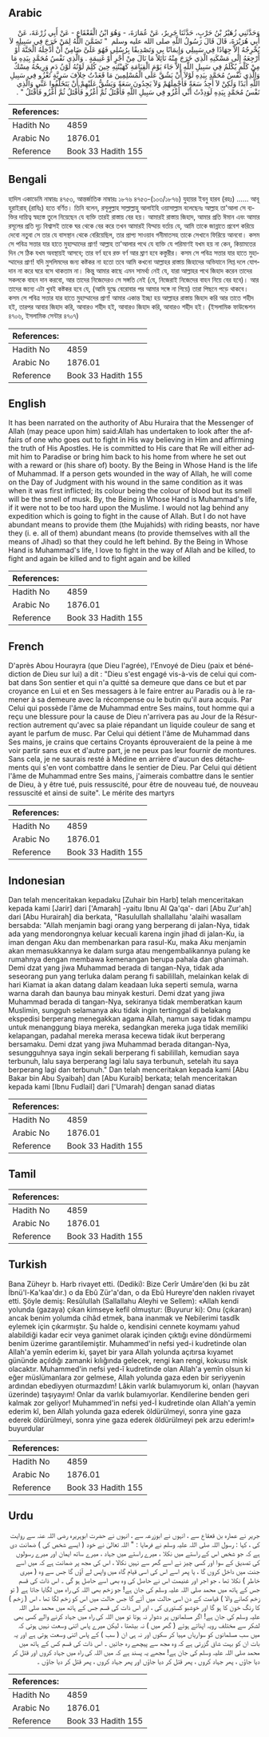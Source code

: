 ## Arabic


<div dir="rtl" lang="ar" style={{fontSize:'larger',backgroundColor:'#f8f9fa',padding:20}}>
وَحَدَّثَنِي زُهَيْرُ بْنُ حَرْبٍ، حَدَّثَنَا جَرِيرٌ، عَنْ عُمَارَةَ، - وَهُوَ ابْنُ الْقَعْقَاعِ - عَنْ أَبِي زُرْعَةَ، عَنْ أَبِي هُرَيْرَةَ، قَالَ قَالَ رَسُولُ اللَّهِ صلى الله عليه وسلم ‏ "‏ تَضَمَّنَ اللَّهُ لِمَنْ خَرَجَ فِي سَبِيلِهِ لاَ يُخْرِجُهُ إِلاَّ جِهَادًا فِي سَبِيلِي وَإِيمَانًا بِي وَتَصْدِيقًا بِرُسُلِي فَهُوَ عَلَىَّ ضَامِنٌ أَنْ أُدْخِلَهُ الْجَنَّةَ أَوْ أَرْجِعَهُ إِلَى مَسْكَنِهِ الَّذِي خَرَجَ مِنْهُ نَائِلاً مَا نَالَ مِنْ أَجْرٍ أَوْ غَنِيمَةٍ ‏.‏ وَالَّذِي نَفْسُ مُحَمَّدٍ بِيَدِهِ مَا مِنْ كَلْمٍ يُكْلَمُ فِي سَبِيلِ اللَّهِ إِلاَّ جَاءَ يَوْمَ الْقِيَامَةِ كَهَيْئَتِهِ حِينَ كُلِمَ لَوْنُهُ لَوْنُ دَمٍ وَرِيحُهُ مِسْكٌ وَالَّذِي نَفْسُ مُحَمَّدٍ بِيَدِهِ لَوْلاَ أَنْ يَشُقَّ عَلَى الْمُسْلِمِينَ مَا قَعَدْتُ خِلاَفَ سَرِيَّةٍ تَغْزُو فِي سَبِيلِ اللَّهِ أَبَدًا وَلَكِنْ لاَ أَجِدُ سَعَةً فَأَحْمِلَهُمْ وَلاَ يَجِدُونَ سَعَةً وَيَشُقُّ عَلَيْهِمْ أَنْ يَتَخَلَّفُوا عَنِّي وَالَّذِي نَفْسُ مُحَمَّدٍ بِيَدِهِ لَوَدِدْتُ أَنِّي أَغْزُو فِي سَبِيلِ اللَّهِ فَأُقْتَلُ ثُمَّ أَغْزُو فَأُقْتَلُ ثُمَّ أَغْزُو فَأُقْتَلُ ‏"‏ ‏.‏
</div>
<div style={{backgroundColor:'#f8f9fa',padding:20, marginBottom: 10}}><table> <thead> <tr> <th>References:</th> <th></th> </tr> </thead> <tbody><tr><td>Hadith No</td><td>4859</td></tr><tr><td>Arabic No</td><td>1876.01</td></tr><tr><td>Reference</td><td>Book 33 Hadith 155</td></tr></tbody></table></div>

## Bengali


<div dir="ltr" lang="bn" style={{fontSize:'larger',backgroundColor:'#f8f9fa',padding:20}}>
হাদিস একাডেমি নাম্বারঃ ৪৭৫৩, আন্তর্জাতিক নাম্বারঃ ১৮৭৬ ৪৭৫৩-(১০৩/১৮৭৬) যুহায়র ইবনু হারব (রহঃ) ...... আবূ হুরাইরাহ্ (রাযিঃ) হতে বর্ণিত। তিনি বলেন, রসূলুল্লাহ সাল্লাল্লাহু আলাইহি ওয়াসাল্লাম বলেছেনঃ আল্লাহ তা'আলা সে ব্যক্তির দায়িত্ব স্বহস্তে তুলে নিয়েছেন যে ব্যক্তি তারই রাস্তায় বের হয়। আমারই রাস্তায় জিহাদ, আমার প্রতি ঈমান এবং আমার রসূলের প্রতি দৃঢ় বিশ্বাসই তাকে ঘর থেকে বের করে তখন আমারই যিম্মায় বর্তায় যে, আমি তাকে জান্নাতে প্রবেশ করিয়ে দেবো নতুবা সে তার যে বাসস্থান থেকে বেরিয়েছিল, তার প্রাপ্য সাওয়াব গনীমাতসহ তাকে সেখানে ফিরিয়ে আনবো। কসম সে পবিত্র সত্তার যার হাতে মুহাম্মাদের প্রাণ! আল্লাহ তা'আলার পথে যে ব্যক্তি যে পরিমাণই যখম হয় না কেন, কিয়ামতের দিন সে ঠিক যখম অবস্থায়ই আসবে; তার বর্ণ হবে রক্ত বর্ণ আর ঘ্রাণ হবে কস্তুরীর। কসম সে পবিত্র সত্তার যার হাতে মুহাম্মাদের প্রাণ! যদি মুসলিমদের জন্য কষ্টকর না হতো তবে আমি কখনো আল্লাহর রাস্তায় জিহাদের অভিযানে লিপ্ত দলে যোগদান না করে ঘরে বসে থাকতাম না। কিন্তু আমার কাছে এমন সামর্থ্য নেই যে, যারা আল্লাহর পথে জিহাদ করেন তাদের সকলকে বাহন দান করবো, আর তাদের নিজেদেরও সে সঙ্গতি নেই (যে, নিজেরাই নিজেদের বাহন নিয়ে বের হবে)। আর তাদের জন্যে এটা খুবই কষ্টকর হবে যে, (আমি যুদ্ধে বেরোবার পর আমার সঙ্গে না গিয়ে) তারা পিছনে পড়ে থাকবে। কসম সে পবিত্র সত্তার যার হাতে মুহাম্মাদের প্রাণ! আমার একান্ত ইচ্ছা হয় আল্লাহর রাস্তায় জিহাদ করি আর তাতে শহীদ হই, তারপর আবার জিহাদ করি, আবারও শহীদ হই, আবারও জিহাদ করি, আবারও শহীদ হই। (ইসলামিক ফাউন্ডেশন ৪৭০৬, ইসলামিক সেন্টার ৪৭০৭)
</div>
<div style={{backgroundColor:'#f8f9fa',padding:20, marginBottom: 10}}><table> <thead> <tr> <th>References:</th> <th></th> </tr> </thead> <tbody><tr><td>Hadith No</td><td>4859</td></tr><tr><td>Arabic No</td><td>1876.01</td></tr><tr><td>Reference</td><td>Book 33 Hadith 155</td></tr></tbody></table></div>

## English


<div dir="ltr" lang="en" style={{fontSize:'larger',backgroundColor:'#f8f9fa',padding:20}}>
It has been narrated on the authority of Abu Huraira that the Messenger of Allah (may peace upon him) said:Allah has undertaken to look after the affairs of one who goes out to fight in His way believing in Him and affirming the truth of His Apostles. He is committed to His care that Re will either admit him to Paradise or bring him back to his home from where he set out with a reward or (his share of) booty. By the Being in Whose Hand is the life of Muhammad. If a person gets wounded in the way of Allah, he will come on the Day of Judgment with his wound in the same condition as it was when it was first inflicted; its colour being the colour of blood but its smell will be the smell of musk. By, the Being in Whose Hand is Muhammad's life, if it were not to be too hard upon the Muslime. I would not lag behind any expedition which is going to fight in the cause of Allah. But I do not have abundant means to provide them (the Mujahids) with riding beasts, nor have they (i. e. all of them) abundant means (to provide themselves with all the means of Jihad) so that they could he left behind. By the Being in Whose Hand is Muhammad's life, I love to fight in the way of Allah and be killed, to fight and again be killed and to fight again and be killed
</div>
<div style={{backgroundColor:'#f8f9fa',padding:20, marginBottom: 10}}><table> <thead> <tr> <th>References:</th> <th></th> </tr> </thead> <tbody><tr><td>Hadith No</td><td>4859</td></tr><tr><td>Arabic No</td><td>1876.01</td></tr><tr><td>Reference</td><td>Book 33 Hadith 155</td></tr></tbody></table></div>

## French


<div dir="ltr" lang="fr" style={{fontSize:'larger',backgroundColor:'#f8f9fa',padding:20}}>
D'après Abou Hourayra (que Dieu l'agrée), l'Envoyé de Dieu (paix et bénédiction de Dieu sur lui) a dit : "Dieu s'est engagé vis-à-vis de celui qui combat dans Son sentier et qui n'a quitté sa demeure que dans ce but et par croyance en Lui et en Ses messagers à le faire entrer au Paradis ou à le ramener à sa demeure avec la récompense ou le butin qu'il aura acquis. Par Celui qui possède l'âme de Muhammad entre Ses mains, tout homme qui a reçu une blessure pour la cause de Dieu n'arrivera pas au Jour de la Résurrection autrement qu'avec sa plaie répandant un liquide couleur de sang et ayant le parfum de musc. Par Celui qui détient l'âme de Muhammad dans Ses mains, je crains que certains Croyants éprouveraient de la peine à me voir partir sans eux et d'autre part, je ne peux pas leur fournir de montures. Sans cela, je ne saurais resté à Médine en arrière d'aucun des détachements qui s'en vont combattre dans le sentier de Dieu. Par Celui qui détient l'âme de Muhammad entre Ses mains, j'aimerais combattre dans le sentier de Dieu, à y être tué, puis ressuscité, pour être de nouveau tué, de nouveau ressuscité et ainsi de suite". Le mérite des martyrs
</div>
<div style={{backgroundColor:'#f8f9fa',padding:20, marginBottom: 10}}><table> <thead> <tr> <th>References:</th> <th></th> </tr> </thead> <tbody><tr><td>Hadith No</td><td>4859</td></tr><tr><td>Arabic No</td><td>1876.01</td></tr><tr><td>Reference</td><td>Book 33 Hadith 155</td></tr></tbody></table></div>

## Indonesian


<div dir="ltr" lang="id" style={{fontSize:'larger',backgroundColor:'#f8f9fa',padding:20}}>
Dan telah menceritakan kepadaku [Zuhair bin Harb] telah menceritakan kepada kami [Jarir] dari ['Amarah] -yaitu Ibnu Al Qa'qa'- dari [Abu Zur'ah] dari [Abu Hurairah] dia berkata, "Rasulullah shallallahu 'alaihi wasallam bersabda: "Allah menjamin bagi orang yang berperang di jalan-Nya, tidak ada yang mendorongnya keluar kecuali karena ingin jihad di jalan-Ku, ia iman dengan Aku dan membenarkan para rasul-Ku, maka Aku menjamin akan memasukkannya ke dalam surga atau mengembalikannya pulang ke rumahnya dengan membawa kemenangan berupa pahala dan ghanimah. Demi dzat yang jiwa Muhammad berada di tangan-Nya, tidak ada seseorang pun yang terluka dalam perang fi sabilillah, melainkan kelak di hari Kiamat ia akan datang dalam keadaan luka seperti semula, warna warna darah dan baunya bau minyak kesturi. Demi dzat yang jiwa Muhammad berada di tangan-Nya, sekiranya tidak memberatkan kaum Muslimin, sungguh selamanya aku tidak ingin tertinggal di belakang ekspedisi berperang menegakkan agama Allah, namun saya tidak mampu untuk menanggung biaya mereka, sedangkan mereka juga tidak memiliki kelapangan, padahal mereka merasa kecewa tidak ikut berperang bersamaku. Demi dzat yang jiwa Muhammad berada ditangan-Nya, sesungguhnya saya ingin sekali berperang fi sabilillah, kemudian saya terbunuh, lalu saya berperang lagi lalu saya terbunuh, setelah itu saya berperang lagi dan terbunuh." Dan telah menceritakan kepada kami [Abu Bakar bin Abu Syaibah] dan [Abu Kuraib] berkata; telah menceritakan kepada kami [Ibnu Fudlail] dari ['Umarah] dengan sanad diatas
</div>
<div style={{backgroundColor:'#f8f9fa',padding:20, marginBottom: 10}}><table> <thead> <tr> <th>References:</th> <th></th> </tr> </thead> <tbody><tr><td>Hadith No</td><td>4859</td></tr><tr><td>Arabic No</td><td>1876.01</td></tr><tr><td>Reference</td><td>Book 33 Hadith 155</td></tr></tbody></table></div>

## Tamil


<div dir="ltr" lang="ta" style={{fontSize:'larger',backgroundColor:'#f8f9fa',padding:20}}>

</div>
<div style={{backgroundColor:'#f8f9fa',padding:20, marginBottom: 10}}><table> <thead> <tr> <th>References:</th> <th></th> </tr> </thead> <tbody><tr><td>Hadith No</td><td>4859</td></tr><tr><td>Arabic No</td><td>1876.01</td></tr><tr><td>Reference</td><td>Book 33 Hadith 155</td></tr></tbody></table></div>

## Turkish


<div dir="ltr" lang="tr" style={{fontSize:'larger',backgroundColor:'#f8f9fa',padding:20}}>
Bana Züheyr b. Harb rivayet etti. (Dediki): Bize Cerîr Umâre'den (ki bu zât İbnü'l-Ka'kaa'dır.) o da Ebû Zür'a'dan, o da Ebû Hureyre'den naklen rivayet etti. Şöyle demiş: Resûlullah (Sallallahu Aleyhi ve Sellem): «Allah kendi yolunda (gazaya) çıkan kimseye kefil olmuştur: (Buyurur ki): Onu (çıkaran) ancak benim yolumda cihâd etmek, bana inanmak ve Nebilerimi tasdîk eylemek için çıkarmıştır. Şu halde o, kendisini cennete koymamı yahud alabildiği kadar ecir veya ganimet olarak içinden çıktığı evine döndürmemi benim üzerime garantilemiştir. Muhammed'in nefsi yed-i kudretinde olan Allah'a yemîn ederim ki, şayet bir yara Allah yolunda açıtırsa kıyamet gününde açıldığı zamanki kılığında gelecek, rengi kan rengi, kokusu misk olacaktır. Muhammed'in nefsi yed-î kudretinde olan Allah'a yemîn olsun ki eğer müslümanlara zor gelmese, Allah yolunda gaza eden bir seriyyenin ardından ebediyyen oturmazdım! Lâkin varlık bulamıyorum ki, onları (hayvan üzerinde) taşıyayım! Onlar da varlık bulamıyorlar. Kendilerine benden geri kalmak zor geliyor! Muhammed'in nefsi yed-İ kudretinde olan Allah'a yemin ederim kî, ben Allah yolunda gaza ederek öldürülmeyi, sonra yine gaza ederek öldürül­meyi, sonra yine gaza ederek öldürülmeyi pek arzu ederim!» buyurdular
</div>
<div style={{backgroundColor:'#f8f9fa',padding:20, marginBottom: 10}}><table> <thead> <tr> <th>References:</th> <th></th> </tr> </thead> <tbody><tr><td>Hadith No</td><td>4859</td></tr><tr><td>Arabic No</td><td>1876.01</td></tr><tr><td>Reference</td><td>Book 33 Hadith 155</td></tr></tbody></table></div>

## Urdu


<div dir="rtl" lang="ur" style={{fontSize:'larger',backgroundColor:'#f8f9fa',padding:20}}>
جریر نے عمارہ بن قعقاع سے ، انہوں نے ابوزرعہ سے ، انہوں نے حضرت ابوہریرہ رضی اللہ عنہ سے روایت کی ، کہا : رسول اللہ صلی اللہ علیہ وسلم نے فرمایا : " اللہ تعالیٰ نے خود ( ایسے شخص کی ) ضمانت دی ہے کہ جو شخص اس کے راستے میں نکلا ، میرے راستے میں جہاد ، میرے ساتھ ایمان اور میرے رسولوں کی تصدیق کے سوا اور کسی چیز نے اسے گھر سے نہیں نکالا ، اس کی مجھ پر ضمانت ہے کہ میں اسے جنت میں داخل کروں گا ، یا پھر اسے اس کی اسی قیام گاہ میں واپس لے آؤں گا جس سے وہ ( میری خاطر ) نکلا تھا ، جو اجر اور غنیمت اس نے حاصل کی وہ بھی اسے حاصل ہو گی ۔ اس ذات کی قسم جس کے ہاتھ میں محمد صلی اللہ علیہ وسلم کی جان ہے! جو زخم بھی اللہ کی راہ میں لگایا جاتا ہے ( تو زخم کھانے والا ) قیامت کے دن اسی حالت میں آئے گا جس حالت میں اس کو زخم لگا تھا ، اس ( زخم ) کا رنگ خون کا ہو گا اور خوشبو کستوری کی ، اور اس ذات کی قسم جس کے ہاتھ میں محمد صلی اللہ علیہ وسلم کی جان ہے! اگر مسلمانوں پر دشوار نہ ہوتا تو میں اللہ کی راہ میں جہاد کرنے والے کسی بھی لشکر سے مختلف رویہ اپناتے ہوئے ( گھر میں ) نہ بیٹھتا ، لیکن میرے پاس اتنی وسعت نہیں ہوتی کہ میں سب مسلمانوں کو سواریاں مہیا کر سکوں اور نہ ہی ان ( سب ) کے پاس اتنی وسعت ہوتی ہے اور یہ بات ان کو بہت شاق گزرتی ہے کہ وہ مجھ سے پیچھے رہ جائیں ۔ اس ذات کی قسم کس کے ہاتھ میں محمد صلی اللہ علیہ وسلم کی جان ہے! مجھے یہ پسند ہے کہ میں اللہ کی راہ میں جہاد کروں اور قتل کر دیا جاؤں ، پھر جہاد کروں ، پھر قتل کر دیا جاؤں اور پھر جہاد کروں ، پھر قتل کر دیا جاؤں ۔
</div>
<div style={{backgroundColor:'#f8f9fa',padding:20, marginBottom: 10}}><table> <thead> <tr> <th>References:</th> <th></th> </tr> </thead> <tbody><tr><td>Hadith No</td><td>4859</td></tr><tr><td>Arabic No</td><td>1876.01</td></tr><tr><td>Reference</td><td>Book 33 Hadith 155</td></tr></tbody></table></div>